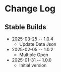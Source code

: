 # Change Log

## Stable Builds
* 2025-03-25 -- 1.0.4
  * Update Data Json
* 2025-02-05 -- 1.0.2
  * Multiple Open
* 2025-01-31 -- 1.0.0
  * Initial version



